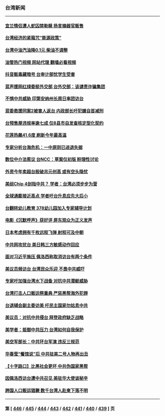 ### 台湾新闻
---
#### [宜兰情侣遭人蛇囚禁勒赎 扬言摘器官贩售](../../pages/ncid1349361/n13807223.md?08220445) 
#### [台湾经济的紧箍咒“能源政策”](../../pages/ncid1349361/n13807177.md?08220445) 
#### [台湾中油汽油降0.1元 柴油不调整](../../pages/ncid1349361/n13807206.md?08220445) 
#### [油管热门视频 网站代理 翻墙必看视频](http://209.222.30.114:81/youtube.html?08220445)
#### [抖音贩毒藏暗号 台审计部忧学生受害](../../pages/ncid1349361/n13807216.md?08220445) 
#### [蓝声援网红绿委挺外交部 台外交部：该谴责诈骗集团](../../pages/ncid1349361/n13807222.md?08220445) 
#### [不惧中共威胁 印第安纳州长周日率团访台](../../pages/ncid1349361/n13806236.md?08220445) 
#### [蓝委救援同案2被害人返台 内政部长吁犯嫌自首减刑](../../pages/ncid1349361/n13807225.md?08220445) 
#### [台预售屋违规率逾七成 仅8县市自发查核定型化契约](../../pages/ncid1349361/n13807227.md?08220445) 
#### [花莲热飙41.6度 刷新今年最高温](../../pages/ncid1349361/n13807205.md?08220445) 
#### [专家分析台海危机：一中原则已进退失据](../../pages/ncid1349361/n13807210.md?08220445) 
#### [数位中介法惹议 台NCC：草案仅初版 盼理性讨论](../../pages/ncid1349361/n13807214.md?08220445) 
#### [外资今年卖超台股破兆元创高 或有空头隐忧](../../pages/ncid1349361/n13807090.md?08220445) 
#### [美组Chip 4剑指中共？ 学者：台湾必须步步为营](../../pages/ncid1349361/n13807056.md?08220445) 
#### [全球通膨接近高点 学者吁台升息应先大后小](../../pages/ncid1349361/n13807054.md?08220445) 
#### [台翻转幼儿教育 378幼儿园加入专家辅导计划](../../pages/ncid1349361/n13806980.md?08220445) 
#### [电影《沉默呼声》获好评 屏东观众为正义发声](../../pages/ncid1349361/n13806721.md?08220445) 
#### [日本考虑拥有千枚远程飞弹 射程可及中朝](../../pages/ncid1349361/n13807125.md?08220445) 
#### [中共网攻扰台 美日韩三方敏感动作回应](../../pages/ncid1349361/n13806968.md?08220445) 
#### [面对习近平施压 佩洛西称取消访台有两个条件](../../pages/ncid1349361/n13806776.md?08220445) 
#### [美议员频访台 台湾民众乐迎 不畏中共威吓](../../pages/ncid1349361/n13806526.md?08220445) 
#### [专家吁加强台湾水下战备 对抗中共潜艇威胁](../../pages/ncid1349361/n13806530.md?08220445) 
#### [台湾打击人口贩运祭重典 严惩黑帮海外犯罪](../../pages/ncid1349361/n13806453.md?08220445) 
#### [台退辅会副主委访美 吁民主国家勿姑息中共](../../pages/ncid1349361/n13806437.md?08220445) 
#### [美议员：对抗中共侵台 拜登政府缺乏战略](../../pages/ncid1349361/n13806399.md?08220445) 
#### [美学者：抵御中共压力 台湾如何自我保护](../../pages/ncid1349361/n13806267.md?08220445) 
#### [美空军部长：中共环台军演 违反三规范](../../pages/ncid1349361/n13806291.md?08220445) 
#### [华春莹“餐馆说”后 中共驻美二号人物再出丑](../../pages/ncid1349361/n13806258.md?08220445) 
#### [【十字路口】比黑社会更坏 中共伪国家黑帮](../../pages/ncid1349361/n13806056.md?08220445) 
#### [因佩洛西访台遭中共召见 美驻华大使谈秘辛](../../pages/ncid1349361/n13806176.md?08220445) 
#### [跨国人口贩运猖獗 数千台湾人赴柬下落不明](../../pages/ncid1349361/n13806188.md?08220445) 

---
#### 第 [ [446](./446.md?08220445) / [445](./445.md?08220445) / [444](./444.md?08220445) / [443](./443.md?08220445) / [442](./442.md?08220445) / [441](./441.md?08220445) / [440](./440.md?08220445) / [439](./439.md?08220445) ] 页

